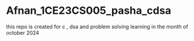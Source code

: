 # Afnan_1CE23CS005_pasha_cdsa
this repo is created for c , dsa and problem solving learning in the month of october 2024
